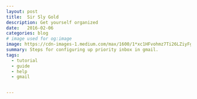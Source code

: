 ```yaml
---
layout: post
title:  Sir Sly Gold
description: Get yourself organized
date:   2016-02-06
categories: blog
# image used for og:image
image: https://cdn-images-1.medium.com/max/1600/1*xc1HFvohmz7Ti26LZiyFgg.png)
summary: Steps for configuring up priority inbox in gmail.
tags:
  - tutorial
  - guide
  - help
  - gmail


---
```

